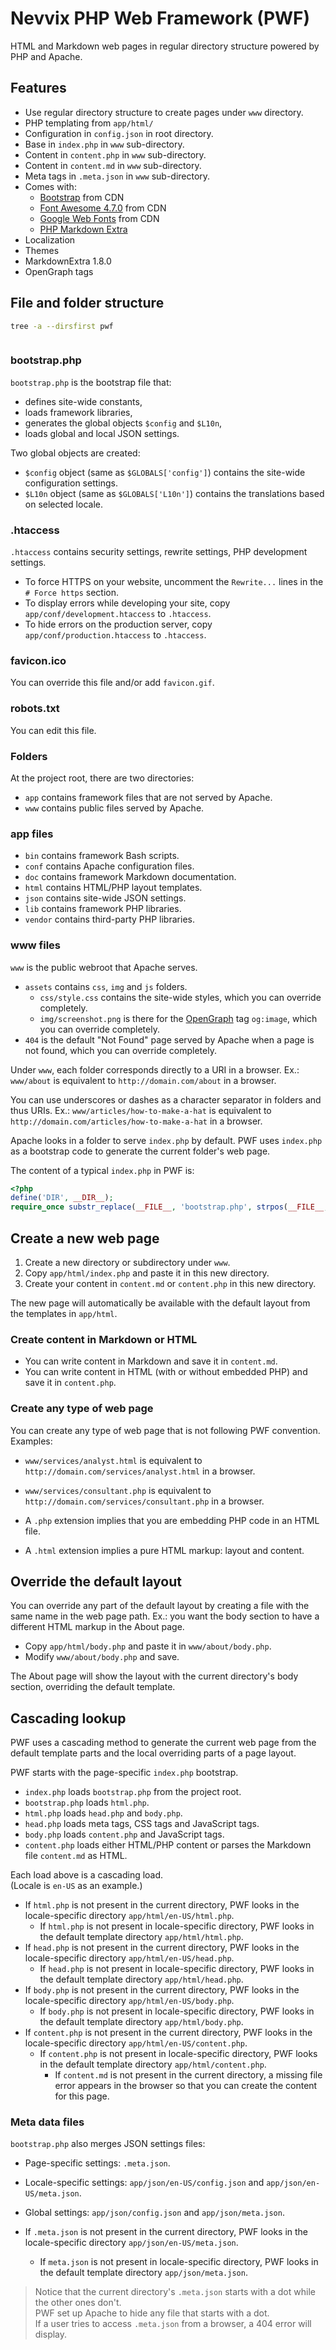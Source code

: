# Nevvix PHP Web Framework (PWF)

HTML and Markdown web pages in regular directory structure powered by PHP and Apache.

## Features

- Use regular directory structure to create pages under `www` directory.
- PHP templating from `app/html/`
- Configuration in `config.json` in root directory.
- Base in `index.php` in `www` sub-directory.
- Content in `content.php` in `www` sub-directory.
- Content in `content.md` in `www` sub-directory.
- Meta tags in `.meta.json` in `www` sub-directory.
- Comes with:
    - [Bootstrap](https://getbootstrap.com) from CDN
    - [Font Awesome 4.7.0](https://fontawesome.com/v4.7.0) from CDN
    - [Google Web Fonts](https://fonts.google.com) from CDN
    - [PHP Markdown Extra](https://github.com/michelf/php-markdown)
- Localization
- Themes
- MarkdownExtra 1.8.0
- OpenGraph tags

## File and folder structure

```bash
tree -a --dirsfirst pwf
```

```

```

### bootstrap.php

`bootstrap.php` is the bootstrap file that:

- defines site-wide constants,
- loads framework libraries,
- generates the global objects `$config` and `$L10n`,
- loads global and local JSON settings.

Two global objects are created:

- `$config` object (same as `$GLOBALS['config']`) contains the site-wide configuration settings.
- `$L10n` object (same as `$GLOBALS['L10n']`) contains the translations based on selected locale.

### .htaccess

`.htaccess` contains security settings, rewrite settings, PHP development settings.

- To force HTTPS on your website, uncomment the `Rewrite...` lines in the `# Force https` section.
- To display errors while developing your site, copy `app/conf/development.htaccess` to `.htaccess`.
- To hide errors on the production server, copy `app/conf/production.htaccess` to `.htaccess`.

### favicon.ico

You can override this file and/or add `favicon.gif`.

### robots.txt

You can edit this file.

### Folders

At the project root, there are two directories:

- `app` contains framework files that are not served by Apache.
- `www` contains public files served by Apache.

### app files

- `bin` contains framework Bash scripts.
- `conf` contains Apache configuration files.
- `doc` contains framework Markdown documentation.
- `html` contains HTML/PHP layout templates.
- `json` contains site-wide JSON settings.
- `lib` contains framework PHP libraries.
- `vendor` contains third-party PHP libraries.

### www files

`www` is the public webroot that Apache serves.

- `assets` contains `css`, `img` and `js` folders.
    - `css/style.css` contains the site-wide styles, which you can override completely.
    - `img/screenshot.png` is there for the [OpenGraph](https://ogp.me) tag `og:image`, which you can override completely.
- `404` is the default "Not Found" page served by Apache when a page is not found, which you can override completely.

Under `www`, each folder corresponds directly to a URI in a browser.
Ex.: `www/about` is equivalent to `http://domain.com/about` in a browser.

You can use underscores or dashes as a character separator in folders and thus URIs.
Ex.: `www/articles/how-to-make-a-hat` is equivalent to `http://domain.com/articles/how-to-make-a-hat` in a browser.

Apache looks in a folder to serve `index.php` by default.
PWF uses `index.php` as a bootstrap code to generate the current folder's web page.

The content of a typical `index.php` in PWF is:

```php
<?php
define('DIR', __DIR__);
require_once substr_replace(__FILE__, 'bootstrap.php', strpos(__FILE__, 'www'));
```

## Create a new web page

1. Create a new directory or subdirectory under `www`.
2. Copy `app/html/index.php` and paste it in this new directory.
3. Create your content in `content.md` or `content.php` in this new directory.

The new page will automatically be available with the default layout from the templates in `app/html`.

### Create content in Markdown or HTML

- You can write content in Markdown and save it in `content.md`.
- You can write content in HTML (with or without embedded PHP) and save it in `content.php`.

### Create any type of web page

You can create any type of web page that is not following PWF convention. Examples:

- `www/services/analyst.html` is equivalent to `http://domain.com/services/analyst.html` in a browser.
- `www/services/consultant.php` is equivalent to `http://domain.com/services/consultant.php` in a browser.

- A `.php` extension implies that you are embedding PHP code in an HTML file.
- A `.html` extension implies a pure HTML markup: layout and content.

## Override the default layout

You can override any part of the default layout by creating a file with the same name in the web page path.
Ex.: you want the body section to have a different HTML markup in the About page.

- Copy `app/html/body.php` and paste it in `www/about/body.php`.
- Modify `www/about/body.php` and save.

The About page will show the layout with the current directory's body section, overriding the default template.

## Cascading lookup

PWF uses a cascading method to generate the current web page
from the default template parts and the local overriding parts of a page layout.

PWF starts with the page-specific `index.php` bootstrap.

- `index.php` loads `bootstrap.php` from the project root.
- `bootstrap.php` loads `html.php`.
- `html.php` loads `head.php` and `body.php`.
- `head.php` loads meta tags, CSS tags and JavaScript tags.
- `body.php` loads `content.php` and JavaScript tags.
- `content.php` loads either HTML/PHP content or parses the Markdown file `content.md` as HTML.

Each load above is a cascading load.  
(Locale is `en-US` as an example.)

- If `html.php` is not present in the current directory,
  PWF looks in the locale-specific directory `app/html/en-US/html.php`.
  - If `html.php` is not present in locale-specific directory,
    PWF looks in the default template directory `app/html/html.php`.
- If `head.php` is not present in the current directory,
  PWF looks in the locale-specific directory `app/html/en-US/head.php`.
  - If `head.php` is not present in locale-specific directory,
    PWF looks in the default template directory `app/html/head.php`.
- If `body.php` is not present in the current directory,
  PWF looks in the locale-specific directory `app/html/en-US/body.php`.
  - If `body.php` is not present in locale-specific directory,
    PWF looks in the default template directory `app/html/body.php`.
- If `content.php` is not present in the current directory,
  PWF looks in the locale-specific directory `app/html/en-US/content.php`.
  - If `content.php` is not present in locale-specific directory,
    PWF looks in the default template directory `app/html/content.php`.
    - If `content.md` is not present in the current directory,
      a missing file error appears in the browser so that you can create the content for this page.

### Meta data files

`bootstrap.php` also merges JSON settings files:

- Page-specific settings: `.meta.json`.
- Locale-specific settings: `app/json/en-US/config.json` and `app/json/en-US/meta.json`.
- Global settings: `app/json/config.json` and `app/json/meta.json`.

- If `.meta.json` is not present in the current directory,
  PWF looks in the locale-specific directory `app/json/en-US/meta.json`.
  - If `meta.json` is not present in locale-specific directory,
    PWF looks in the default template directory `app/json/meta.json`.

> Notice that the current directory's `.meta.json` starts with a dot while the other ones don't.  
> PWF set up Apache to hide any file that starts with a dot.  
> If a user tries to access `.meta.json` from a browser, a 404 error will display.

